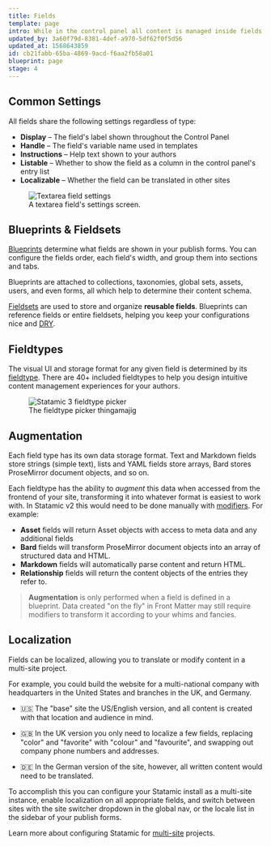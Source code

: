 ```yaml
---
title: Fields
template: page
intro: While in the control panel all content is managed inside fields. They come in many types, from basic text and select boxes, to rich text fields and image pickers. Fields are grouped into blueprints and fieldsets and can be reused in a number of different ways.
updated_by: 3a60f79d-8381-4def-a970-5df62f0f5d56
updated_at: 1568643859
id: cb21fabb-65ba-4869-9acd-f6aa2fb58a01
blueprint: page
stage: 4
---
```

## Common Settings

All fields share the following settings regardless of type:

- **Display** – The field's label shown throughout the Control Panel
- **Handle** – The field's variable name used in templates
- **Instructions** – Help text shown to your authors
- **Listable** – Whether to show the field as a column in the control panel's entry list
- **Localizable** – Whether the field can be translated in other sites


<figure>
    <img src="/img/field-settings.png" alt="Textarea field settings">
    <figcaption>A textarea field's settings screen.</figcaption>
</figure>

## Blueprints & Fieldsets

[Blueprints](/blueprints) determine what fields are shown in your publish forms. You can configure the fields order, each field's width, and group them into sections and tabs.

Blueprints are attached to collections, taxonomies, global sets, assets, users, and even forms, all which help to determine their content schema.

[Fieldsets](/fieldsets) are used to store and organize **reusable fields**. Blueprints can reference fields or entire fieldsets, helping you keep your configurations nice and [DRY][dry].

## Fieldtypes

The visual UI and storage format for any given field is determined by its [fieldtype](/fieldtypes). There are 40+ included fieldtypes to help you design intuitive content management experiences for your authors.

<figure>
    <img src="/img/fieldtypes.png" alt="Statamic 3 fieldtype picker">
    <figcaption>The fieldtype picker thingamajig</figcaption>
</figure>

## Augmentation

Each field type has its own data storage format. Text and Markdown fields store strings (simple text), lists and YAML fields store arrays, Bard stores ProseMirror document objects, and so on.

Each fieldtype has the ability to _augment_ this data when accessed from the frontend of your site, transforming it into whatever format is easiest to work with.  In Statamic v2 this would need to be done manually with [modifiers](/modifiers). For example:

- **Asset** fields will return Asset objects with access to meta data and any additional fields
- **Bard** fields will transform ProseMirror document objects into an array of structured data and HTML.
- **Markdown** fields will automatically parse content and return HTML.
- **Relationship** fields will return the content objects of the entries they refer to.

> **Augmentation** is only performed when a field is defined in a blueprint. Data created "on the fly" in Front Matter may still require modifiers to transform it according to your whims and fancies.

## Localization

Fields can be localized, allowing you to translate or modify content in a multi-site project.

For example, you could build the website for a multi-national company with headquarters in the United States and branches in the UK, and Germany.

- 🇺🇸 The "base" site the US/English version, and all content is created with that location and audience in mind.

- 🇬🇧 In the UK version you only need to localize a few fields, replacing "color" and "favorite" with "colour" and "favourite", and swapping out company phone numbers and addresses.

- 🇩🇪 In the German version of the site, however, all written content would need to be translated.

To accomplish this you can configure your Statamic install as a multi-site instance, enable localization on all appropriate fields, and switch between sites with the site switcher dropdown in the global nav, or the locale list in the sidebar of your publish forms.

Learn more about configuring Statamic for [multi-site](/multi-site) projects.




[dry]: https://en.wikipedia.org/wiki/Don%27t_repeat_yourself
